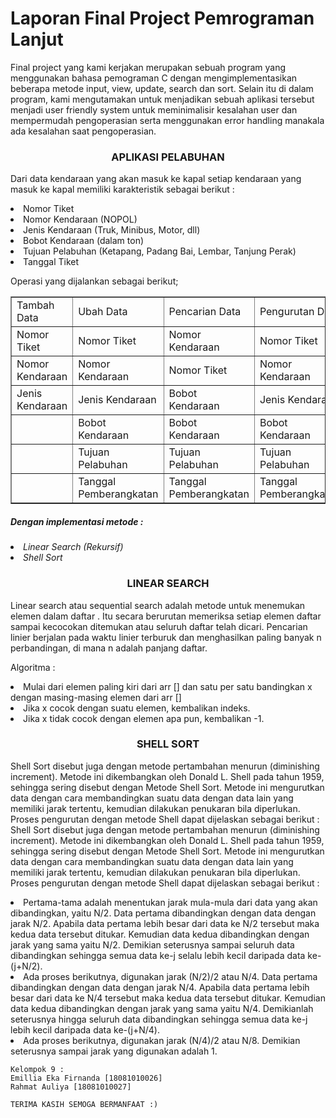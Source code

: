 ﻿<h1>Laporan Final Project Pemrograman Lanjut</h1>

<p>
	Final project yang kami kerjakan merupakan sebuah program yang menggunakan bahasa pemograman C dengan mengimplementasikan beberapa metode input, view, update, search dan sort. Selain itu di dalam program, kami mengutamakan untuk menjadikan sebuah aplikasi tersebut menjadi user friendly system untuk meminimalisir kesalahan user dan mempermudah pengoperasian serta menggunakan error handling manakala ada kesalahan saat pengoperasian.
<p>	
<center><h3>APLIKASI PELABUHAN</h3></center>
<p>
    Dari data kendaraan yang akan masuk ke kapal setiap kendaraan yang masuk ke kapal memiliki karakteristik sebagai berikut :
</p>    
    <li> Nomor Tiket </li>
    <li> Nomor Kendaraan (NOPOL) </li>
    <li> Jenis Kendaraan (Truk, Minibus, Motor, dll) </li>
    <li> Bobot Kendaraan (dalam ton) </li>
    <li> Tujuan Pelabuhan (Ketapang, Padang Bai, Lembar, Tanjung Perak) </li>
    <li> Tanggal Tiket </li>
<p><p></p>
<p> Operasi yang dijalankan sebagai berikut;</p>
<p>
    <table border="1">
    <tr>
<td> Tambah Data </td>
<td> Ubah Data </td>
    <td> Pencarian Data </td>
    <td> Pengurutan Data </td>
    </tr>
    <tr>
	    	<td> Nomor Tiket </td>
	        <td> Nomor Tiket </td>
    <td> Nomor Kendaraan </td>
    <td> Nomor Tiket </td>
    </tr>
    <tr>
		<td> Nomor Kendaraan </td>
	    	<td> Nomor Kendaraan </td>
    <td> Nomor Tiket </td>
    <td> Nomor Kendaraan </td>
    </tr>
    <tr>
	    <td> Jenis Kendaraan </td>
	    <td> Jenis Kendaraan </td>
    <td> Bobot Kendaraan </td>
    <td> Jenis Kendaraan </td>
    </tr>
    <tr>
    <td> </td>
 		<td> Bobot Kendaraan</td>
	    	<td> Bobot Kendaraan</td>
    <td> Bobot Kendaraan</td>
    </tr>
    <tr>
    <td> </td>
		<td> Tujuan Pelabuhan </td>
	    	<td> Tujuan Pelabuhan </td>
    <td> Tujuan Pelabuhan </td>
    </tr>
    <tr>
    <td> </td>
		<td> Tanggal Pemberangkatan </td>
	    	<td> Tanggal Pemberangkatan </td>
    <td> Tanggal Pemberangkatan </td>
    </tr>
    </table>
</p>
<h5> Dengan implementasi metode : </h5>
<li> <i> Linear Search (Rekursif) </i> </li>
<li> <i> Shell Sort </i> </li>

<center><h3>LINEAR SEARCH</h3></center>
<P>
    Linear search atau sequential search adalah metode untuk menemukan elemen dalam daftar . Itu secara berurutan memeriksa setiap elemen daftar sampai kecocokan ditemukan atau seluruh daftar telah dicari.
    Pencarian linier berjalan pada waktu linier terburuk dan menghasilkan paling banyak n perbandingan, di mana n adalah panjang daftar. 
</p>
<p> Algoritma :
<li> Mulai dari elemen paling kiri dari arr [] dan satu per satu bandingkan x dengan masing-masing elemen dari arr [] </li>
<li> Jika x cocok dengan suatu elemen, kembalikan indeks. </li>
<li> Jika x tidak cocok dengan elemen apa pun, kembalikan -1. </li>
</p>

<center><h3>SHELL SORT</h3></center>
<p>
    Shell Sort disebut juga dengan metode pertambahan menurun (diminishing increment). Metode ini dikembangkan oleh Donald L. Shell pada tahun 1959, sehingga sering disebut dengan Metode Shell Sort. Metode ini mengurutkan data dengan cara membandingkan suatu data dengan data lain yang memiliki jarak tertentu, kemudian dilakukan penukaran bila diperlukan. Proses pengurutan dengan metode Shell dapat dijelaskan sebagai berikut : Shell Sort disebut juga dengan metode pertambahan menurun (diminishing increment). Metode ini dikembangkan oleh Donald L. Shell pada tahun 1959, sehingga sering disebut dengan Metode Shell Sort. Metode ini mengurutkan data dengan cara membandingkan suatu data dengan data lain yang memiliki jarak tertentu, kemudian dilakukan penukaran bila diperlukan. Proses pengurutan dengan metode Shell dapat dijelaskan sebagai berikut : 
</p>
<p>
<li> Pertama-tama adalah menentukan jarak mula-mula dari data yang akan dibandingkan, yaitu N/2. Data pertama dibandingkan dengan data dengan jarak N/2. Apabila data pertama lebih besar dari data ke N/2 tersebut maka kedua data tersebut ditukar. Kemudian data kedua dibandingkan dengan jarak yang sama yaitu N/2. Demikian seterusnya sampai seluruh data dibandingkan sehingga semua data ke-j selalu lebih kecil daripada data ke-(j+N/2). </li>
<li> Ada proses berikutnya, digunakan jarak (N/2)/2 atau N/4. Data pertama dibandingkan dengan data dengan jarak N/4. Apabila data pertama lebih besar dari data ke N/4 tersebut maka kedua data tersebut ditukar. Kemudian data kedua dibandingkan dengan jarak yang sama yaitu N/4. Demikianlah seterusnya hingga seluruh data dibandingkan sehingga semua data ke-j lebih kecil daripada data ke-(j+N/4). </li>
<li> Ada proses berikutnya, digunakan jarak (N/4)/2 atau N/8. Demikian seterusnya sampai jarak yang digunakan adalah 1. </li>
</p>


	Kelompok 9 : 
	Emillia Eka Firnanda [18081010026]
	Rahmat Auliya [18081010027]
	
	TERIMA KASIH SEMOGA BERMANFAAT :)





